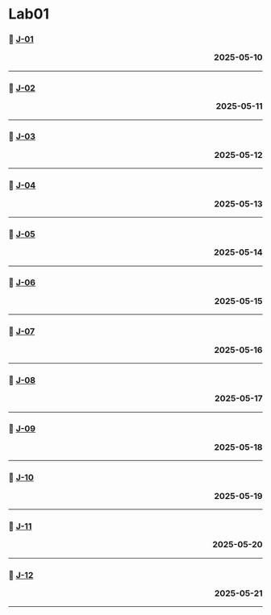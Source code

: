 # Lab01

### 📖 [J-01](./J_01.md)<p align='right'>2025-05-10</p>
---
### 📖 [J-02](./J_02.md)<p align='right'>2025-05-11</p>
---
### 📖 [J-03](./J_03.md)<p align='right'>2025-05-12</p>
---
### 📖 [J-04](./J_04.md)<p align='right'>2025-05-13</p>
---
### 📖 [J-05](./J_05.md)<p align='right'>2025-05-14</p>
---
### 📖 [J-06](./J_06.md)<p align='right'>2025-05-15</p>
---
### 📖 [J-07](./J_07.md)<p align='right'>2025-05-16</p>
---
### 📖 [J-08](./J_08.md)<p align='right'>2025-05-17</p>
---
### 📖 [J-09](./J_09.md)<p align='right'>2025-05-18</p>
---
### 📖 [J-10](./J_10.md)<p align='right'>2025-05-19</p>
---
### 📖 [J-11](./J_11.md)<p align='right'>2025-05-20</p>
---
### 📖 [J-12](./J_12.md)<p align='right'>2025-05-21</p>
---
